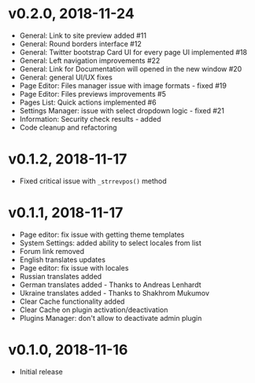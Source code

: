 # v0.2.0, 2018-11-24
* General: Link to site preview added #11
* General: Round borders interface #12
* General: Twitter bootstrap Card UI for every page UI implemented #18
* General: Left navigation improvements #22
* General: Link for Documentation will opened in the new window #20
* General: general UI/UX fixes
* Page Editor: Files manager issue with image formats - fixed #19
* Page Editor: Files previews improvements #5
* Pages List: Quick actions implemented #6
* Settings Manager: issue with select dropdown logic - fixed #21
* Information: Security check results - added
* Code cleanup and refactoring

# v0.1.2, 2018-11-17
* Fixed critical issue with `_strrevpos()` method

# v0.1.1, 2018-11-17
* Page editor: fix issue with getting theme templates
* System Settings: added ability to select locales from list
* Forum link removed
* English translates updates
* Page editor: fix issue with locales
* Russian translates added
* German translates added - Thanks to Andreas Lenhardt
* Ukraine translates added - Thanks to Shakhrom Mukumov
* Clear Cache functionality added
* Clear Cache on plugin activation/deactivation
* Plugins Manager: don't allow to deactivate admin plugin

# v0.1.0, 2018-11-16
* Initial release
